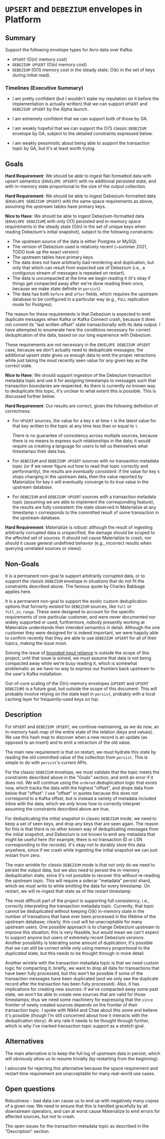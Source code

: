 # `UPSERT` and `DEBEZIUM` envelopes in Platform

## Summary

Support the following envelope types for Avro data over Kafka:

* `UPSERT` (O(n) memory cost)
* `DEBEZIUM UPSERT` (O(n) memory cost)
* `DEBEZIUM` (O(1) memory cost in the steady state; O(k) in the set of keys during initial read).

### Timelines (Executive Summary)

* I am pretty confident (but I wouldn't stake my reputation on it
before the implementation is actually written) that we can
support `UPSERT` and `DEBEZIUM UPSERT` by the Alpha launch.

* I am extremely confident that we can support both of those by GA.

* I am weakly hopeful that we can support the O(1) classic
  `DEBEZIUM` envelope by GA, subject to the detailed constraints expressed below.

* I am weakly pessimistic about being able to support the transaction
  topic by GA, but it's at least worth trying.


## Goals

**Hard Requirement**: We should be able to ingest flat-formatted data with upsert semantics (`ENVELOPE UPSERT`)
with no additional persisted state,
and with in-memory state proportional to the size of the output collection.

**Hard Requirement**: We should be able to ingest Debezium-formatted data (`ENVELOPE DEBEZIUM UPSERT`)
with the same space requirements as above, assuming the upstream tables
have primary keys.

**Nice to Have**: We should be able to ingest Debezium-formatted data (`ENVELOPE DEBEZIUM`) 
with only O(1) persisted and in-memory space requirements in the steady state
(O(n) in the set of unique keys when reading Debezium's initial snapshot),
subject to the following constraints:
  * The upstream source of the data is either Postgres or MySQL
  * The version of Debezium used is relatively recent
    (~summer 2021, TODO look up the exact version)
  * The upstream tables have primary keys.
  * The data does not have arbitrarily bad reordering and duplication,
    but only that which can result from expected use of Debezium
	(i.e., a contiguous stream of messages is repeated on restart).
  * The data is uncompacted at the time we begin reading it
    (it's okay if things get compacted away after we're done reading them
	once, because we make state definite in `persist`).
  * The data has both `before` and `after` fields, which requires 
    the upstream database to be configured in a particular way (e.g.,
	`FULL` replication mode for Postgres).

The reason for these requirements is that Debezium is expected to emit duplicate messages
when Kafka or Kafka Connect crash, because it does not commit its "last written offset"
state transactionally with its data output. I have attempted to enumerate here the conditions
necessary for correct deduplication of the data, based on our long experience with
Debezium.

These requirements are _not_ necessary in the `ENVELOPE DEBEZIUM UPSERT` case, because
we don't actually need to deduplicate messages; the additional upsert state gives us
enough data to emit the proper retractions while just taking the most recently seen
value for any given key as the correct state.

**Nice to Have**: We should support ingestion of the Debezium transaction metadata topic
and use it for assigning timestamps to messages such that transaction boundaries are
respected. As there is currently no known way to deduplicate this topic, it's unclear
to what extent this is possible. This is discussed further below.

**Hard Requirement**: Our results are _correct_, given the following definition of correctness:
  * For `UPSERT` sources, the value for a key `k` at time `t` is the latest
    value for that key written to the topic at any time less than or equal to `t`.

    There is no guarantee of consistency across multiple sources, because
    there is no means to express such relationships in the data; it would require us creating
    a language for users to tell us themselves what timestamps their data has.
  * For `DEBEZIUM` and `DEBEZIUM UPSERT` sources with no transaction metadata
    topic (or if we never figure out how to read that topic correctly and performantly),
	the results are _eventually consistent_: if the value for key `k` stops changing
	in the upstream data, then the value reported by Materialize for key `k` will
	eventually converge to its true value in the upstream database.
  * For `DEBEZIUM` and `DEBEZIUM UPSERT` sources _with_ a transaction metadata topic
    (assuming we are able to implement the corresponding feature), the results are
	fully consistent: the state observed in Materialize at any timestamp `t` corresponds
	to the committed result of some transaction in the upstream database.

**Hard Requirement**: Materialize is _robust_: although the result
of ingesting arbitrarily corrupted data is unspecified, the damage
should be scoped to the affected set of sources. It should not cause Materialize to crash,
nor should it cause general undefined behavior (e.g., incorrect results when querying
unrelated sources or views).

## Non-Goals

It is a permanent non-goal
to support arbitrarily corrupted data, or to support the classic `DEBEZIUM` envelope in
situations that do not fit the constraints described above. The famous quote by
Charles Babbage applies here.

It is a permanent non-goal to support the exotic custom deduplication options
that formerly existed for `DEBEZIUM` sources, like `full` or `full_in_range`.
These were designed to account for the specific requirements of one particular
customer, and were never documented nor widely supported or used; furthermore, nobody
presently working at Materialize understands their intended semantics in detail.
Although the one customer they were designed for is indeed important, we
were happily able to confirm recently that they are able to use `DEBEZIUM UPSERT`
for all of their topics, making the issue moot.

Solving the issue of [bounded input reliance](https://github.com/MaterializeInc/materialize/issues/13534)
is outside the scope of this project; until that issue is solved, we must assume
that data is not being compacted away while we're busy reading it, which is
somewhat problematic as we have no way to express our frontiers back upstream to
the user's Kafka installation.

Out-of-core scaling of the O(n)-memory envelopes (`UPSERT` and `UPSERT DEBEZIUM`)
is a future goal, but outside the scope of this document. This will probably involve relying
on the state kept in `persist`, probably with a local caching layer for frequently-used
keys on top.

## Description

For `UPSERT` and `DEBEZIUM UPSERT`, we continue maintaining, as we do now,
an in-memory hash map of the entire state of the relation (keys and values). We use
this hash map to discover when a new record is an update (as opposed to an insert)
and to emit a retraction of the old value.

The main new requirement is that on restart, we must hydrate this state by
reading the old committed value of the collection from `persist`. This is simple
to do with `persist`'s current APIs.

For the classic `DEBEZIUM` envelope, we must validate that the topic meets the constraints
described above in the "Goals" section, and emit an error if it does not. We will
continue using the `ordered` deduplication logic that exists now, which tracks the 
data with the highest "offset", and drops data from below that "offset". I use "offset"
in quotes because this does not correspond to a Kafka offset, but is instead a variety of metadata
included inline with the data, which we _only_ know how to correctly interpret assuming the
constraints described above are true.

For deduplicating the initial snapshot in classic `DEBEZIUM` mode,
we need to keep a set of seen keys, and drop any
keys that are seen again. The reason for this is that there is no other known way of
deduplicating messages from the initial snapshot, and Debezium is not known to emit any
metadata that might be useful here (for example, there is no transaction ID or LSN
corresponding to the records). It's okay not to durably store this data anywhere,
since if we crash while ingesting the initial snapshot we can just restart from zero.

The main wrinkle for classic `DEBEZIUM` mode is that not only do we need to persist
the output data, but we also need to persist the in-memory deduplication state, since it's
not possible to recover this without re-reading the upstream topic. This will require a sidecar
"metadata" persist shard, which we must write to while emitting the data for every timestamp.
On restart, we will re-ingest that state as of the restart timestamp

The most difficult part of the project is supporting full consistency; i.e.,
correctly interpreting the transaction metadata topic. Currently, that topic
cannot be deduplicated without keeping O(k) in-memory state in the number of transations
that have ever been processed in the lifetime of the upstream database; clearly,
this cost will be unacceptable for many upstream users. One possible approach is to
change Debezium upstream to improve this situation; this is very feasible, but
would mean we can't expect to support anyone but users of extremely recent Debezium versions.
Another possibility is tolerating some amount of duplication; it's possible that we
can still be correct while only using memory proportional to the _duplicated_ state,
but this needs to be thought through in more detail.

Another wrinkle with the transaction metadata topic is that we need custom logic for compacting it;
briefly, we want to drop all data for transactions that have been fully processed,
but this won't be possible if some of the transaction messages have been duplicated
(and we only see the duplicate record after the transaction has been fully processed). Also, it has
implications for creating new sources: if we've compacted away some past state, we won't be able to
create new sources that are valid for those timestamps; thus we need some machinery for expressing
that the `since` frontier of newly created sources depends on the frontier of their transaction
topic. I spoke with Nikhil and Chae about this some and believe it's possible (though I'm
still concerned about how it interacts with the deduplication story). At any rate it needs
to be thought through further, which is why I've marked transaction topic support as a stretch goal.

## Alternatives

The main alternative is to keep the full log of upstream data in persist,
which will obviously allow us to resume trivially (by restarting from the beginning).

I advocate for rejecting this alternative because the space
requirement and restart time requirement are unacceptable for many real-world use cases.

## Open questions

Robustness - bad data can cause us to end up with negatively many copies of a given row.
We need to ensure that this is handled gracefully by all downstream operators, and
can at worst cause Materialize to emit errors for affected sources, but not to crash.

The open issues for the transaction metadata topic as described in the "Description"
section.
